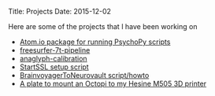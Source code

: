 Title: Projects
Date: 2015-12-02

Here are some of the projects that I have been working on

- [Atom.io package for running PsychoPy scripts](https://atom.io/packages/psychopy)
- [freesurfer-7t-pipeline](https://github.com/thomastweets/freesurfer-7t-pipeline)
- [anaglyph-calibration](https://github.com/thomastweets/anaglyph-calibration)
- [StartSSL setup script](https://github.com/thomastweets/setupSSL)
- [BrainvoyagerToNeurovault script/howto](https://github.com/thomastweets/BrainvoyagerToNeurovault)
- [A plate to mount an Octopi to my Hesine M505 3D printer](https://github.com/thomastweets/octopi_hesine_m505)

